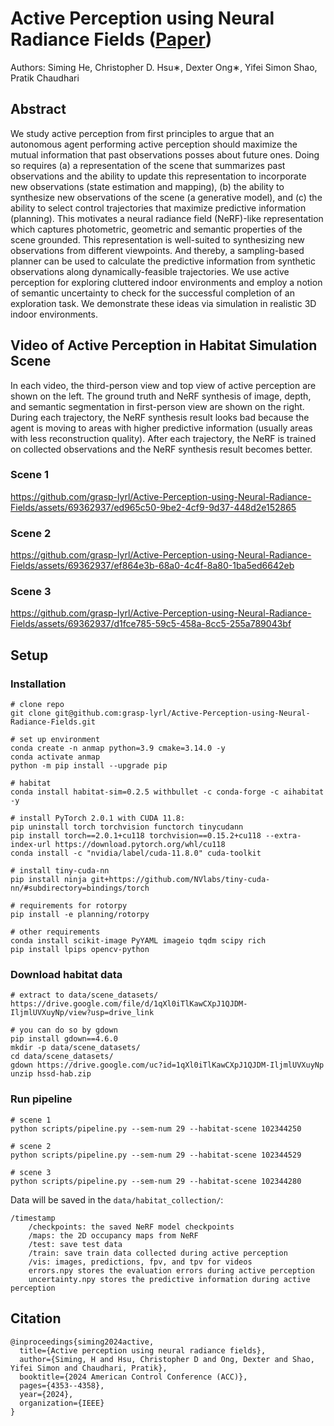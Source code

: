 # Active Perception using Neural Radiance Fields ([Paper](https://arxiv.org/abs/2310.09892))
Authors: Siming He, Christopher D. Hsu∗, Dexter Ong∗, Yifei Simon Shao, Pratik Chaudhari

## Abstract
We study active perception from first principles to argue that an autonomous agent performing active perception should maximize the mutual information that past observations posses about future ones. Doing so requires (a) a representation of the scene that summarizes past observations and the ability to update this representation to incorporate new observations (state estimation and mapping), (b) the ability to synthesize new observations of the scene (a generative model), and (c) the ability to select control trajectories that maximize predictive information (planning). This motivates a neural radiance field (NeRF)-like representation which captures photometric, geometric and semantic properties of the scene grounded. This representation is well-suited to synthesizing new observations from different viewpoints. And thereby, a sampling-based planner can be used to calculate the predictive information from synthetic observations along dynamically-feasible trajectories. We use active perception for exploring cluttered indoor environments and employ a notion of semantic uncertainty to check for the successful completion of an exploration task. We demonstrate these ideas via simulation in realistic 3D indoor environments.


## Video of Active Perception in Habitat Simulation Scene
In each video, the third-person view and top view of active perception are shown on the left. The ground truth and NeRF synthesis of image, depth, and semantic segmentation in first-person view are shown on the right. During each trajectory, the NeRF synthesis result looks bad because the agent is moving to areas with higher predictive information (usually areas with less reconstruction quality). After each trajectory, the NeRF is trained on collected observations and the NeRF synthesis result becomes better.  
### Scene 1


https://github.com/grasp-lyrl/Active-Perception-using-Neural-Radiance-Fields/assets/69362937/ed965c50-9be2-4cf9-9d37-448d2e152865


### Scene 2


https://github.com/grasp-lyrl/Active-Perception-using-Neural-Radiance-Fields/assets/69362937/ef864e3b-68a0-4c4f-8a80-1ba5ed6642eb


### Scene 3


https://github.com/grasp-lyrl/Active-Perception-using-Neural-Radiance-Fields/assets/69362937/d1fce785-59c5-458a-8cc5-255a789043bf


## Setup
### Installation
```
# clone repo
git clone git@github.com:grasp-lyrl/Active-Perception-using-Neural-Radiance-Fields.git

# set up environment
conda create -n anmap python=3.9 cmake=3.14.0 -y
conda activate anmap
python -m pip install --upgrade pip

# habitat
conda install habitat-sim=0.2.5 withbullet -c conda-forge -c aihabitat -y

# install PyTorch 2.0.1 with CUDA 11.8:
pip uninstall torch torchvision functorch tinycudann
pip install torch==2.0.1+cu118 torchvision==0.15.2+cu118 --extra-index-url https://download.pytorch.org/whl/cu118
conda install -c "nvidia/label/cuda-11.8.0" cuda-toolkit

# install tiny-cuda-nn
pip install ninja git+https://github.com/NVlabs/tiny-cuda-nn/#subdirectory=bindings/torch

# requirements for rotorpy
pip install -e planning/rotorpy

# other requirements
conda install scikit-image PyYAML imageio tqdm scipy rich
pip install lpips opencv-python
```
### Download habitat data
```
# extract to data/scene_datasets/
https://drive.google.com/file/d/1qXl0iTlKawCXpJ1QJDM-IljmlUVXuyNp/view?usp=drive_link

# you can do so by gdown
pip install gdown==4.6.0
mkdir -p data/scene_datasets/
cd data/scene_datasets/
gdown https://drive.google.com/uc?id=1qXl0iTlKawCXpJ1QJDM-IljmlUVXuyNp
unzip hssd-hab.zip
```

### Run pipeline
```
# scene 1
python scripts/pipeline.py --sem-num 29 --habitat-scene 102344250

# scene 2
python scripts/pipeline.py --sem-num 29 --habitat-scene 102344529

# scene 3
python scripts/pipeline.py --sem-num 29 --habitat-scene 102344280
```
Data will be saved in the `data/habitat_collection/`:
```
/timestamp
	/checkpoints: the saved NeRF model checkpoints
	/maps: the 2D occupancy maps from NeRF
	/test: save test data
	/train: save train data collected during active perception
	/vis: images, predictions, fpv, and tpv for videos
	errors.npy stores the evaluation errors during active perception
	uncertainty.npy stores the predictive information during active perception
```

## Citation
```
@inproceedings{siming2024active,
  title={Active perception using neural radiance fields},
  author={Siming, H and Hsu, Christopher D and Ong, Dexter and Shao, Yifei Simon and Chaudhari, Pratik},
  booktitle={2024 American Control Conference (ACC)},
  pages={4353--4358},
  year={2024},
  organization={IEEE}
}
```
